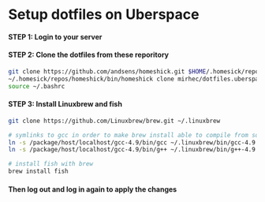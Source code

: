 # Setup dotfiles on Uberspace

#### STEP 1: Login to your server

#### STEP 2: Clone the dotfiles from these reporitory

```bash
git clone https://github.com/andsens/homeshick.git $HOME/.homesick/repos/homeshick
~/.homesick/repos/homeshick/bin/homeshick clone mirhec/dotfiles.uberspace
source ~/.bashrc
```

#### STEP 3: Install Linuxbrew and fish
```bash
git clone https://github.com/Linuxbrew/brew.git ~/.linuxbrew

# symlinks to gcc in order to make brew install able to compile from source
ln -s /package/host/localhost/gcc-4.9/bin/gcc ~/.linuxbrew/bin/gcc-4.9
ln -s /package/host/localhost/gcc-4.9/bin/g++ ~/.linuxbrew/bin/g++-4.9

# install fish with brew
brew install fish
```

#### Then log out and log in again to apply the changes
